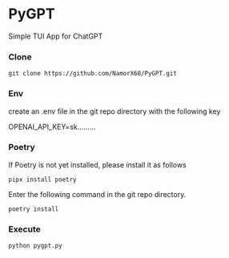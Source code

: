# PyGPT
Simple TUI App for ChatGPT

### Clone
`git clone https://github.com/NamorX68/PyGPT.git`

### Env
create an .env file in the git repo directory with the following key

OPENAI_API_KEY=sk.........

### Poetry
If Poetry is not yet installed, please install it as follows

`pipx install poetry`

Enter the following command in the git repo directory.

`poetry install`

### Execute

`python pygpt.py`
